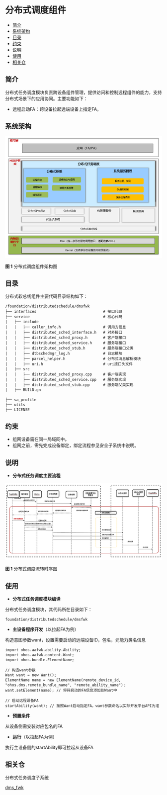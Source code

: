 # 分布式调度组件<a name="ZH-CN_TOPIC_0000001162308327"></a>

-   [简介](#section13587125816351)
-   [系统架构](#section13587185873516)
-   [目录](#section161941989596)
-   [约束](#section119744591305)
-   [说明](#section1312121216216)
-   [使用](#section10729231131110)
-   [相关仓](#section1371113476307)

## 简介<a name="section13587125816351"></a>

分布式任务调度模块负责跨设备组件管理，提供访问和控制远程组件的能力，支持分布式场景下的应用协同。主要功能如下：

-   远程启动FA：跨设备拉起远端设备上指定FA。


## 系统架构<a name="section13587185873516"></a>

![](figures/dms-architecture_zh.png)


**图 1**  分布式调度组件架构图<a name="fig4460722185514"></a> 

## 目录<a name="section161941989596"></a>

分布式软总线组件主要代码目录结构如下：

```
/foundation/distributedschedule/dmsfwk
├── interfaces                              # 接口代码
├── service                                 # 核心代码
|   ├── include
|   |   ├── caller_info.h                   # 调用方信息
|   |   ├── distributed_sched_interface.h   # 对外接口
|   |   ├── distributed_sched_proxy.h       # 客户端接口
|   |   ├── distributed_sched_service.h     # 服务端接口
|   |   ├── distributed_sched_stub.h        # 服务端接口父类
|   |   ├── dtbschedmgr_log.h               # 日志模块
|   |   ├── parcel_helper.h                 # 分布式消息解析模块
|   |   ├── uri.h                           # uri接口头文件
|   ├── src
|   |   ├── distributed_sched_proxy.cpp     # 客户端实现
|   |   ├── distributed_sched_service.cpp   # 服务端实现
|   |   ├── distributed_sched_stub.cpp      # 服务端父类实现
|   ├── BUILD.gn

├── sa_profile
├── utils
├── LICENSE
```

## 约束<a name="section119744591305"></a>

-   组网设备需在同一局域网中。
-   组网之前，需先完成设备绑定，绑定流程参见安全子系统中说明。

## 说明<a name="section1312121216216"></a>

-   **分布式任务调度主要流程**   

![](figures/dms-transaction_zh.png)


**图 1**  分布式调度流转时序图<a name="fig4960722185514"></a> 


## 使用<a name="section10729231131110"></a>

-   **分布式任务调度模块编译**

分布式任务调度模块，其代码所在目录如下：

```
foundation/distributedschedule/dmsfwk
```


-   **主设备程序开发**（以拉起FA为例）

构造意图参数want，设置需要启动的远端设备ID，包名，元能力类名信息

```
import ohos.aafwk.ability.Ability;
import ohos.aafwk.content.Want;
import ohos.bundle.ElementName;

// 构造want参数
Want want = new Want();
ElementName name = new ElementName(remote_device_id, "ohos.dms.remote_bundle_name", "remote_ability_name"); 
want.setElement(name); // 将待启动的FA信息添加到Want中

// 启动远程设备FA
startAbility(want); // 按照Want启动指定FA，want参数命名以实际开发平台API为准
```

-   **预置条件**

从设备侧需安装对应包名的FA

-   **运行**（以拉起FA为例）

执行主设备侧的startAbility即可拉起从设备FA


## 相关仓<a name="section1371113476307"></a>

分布式任务调度子系统

[dms\_fwk](https://https://gitee.com/openharmony/distributedschedule_dms_fwk)

